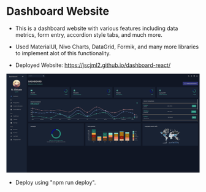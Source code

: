 # Dashboard Website

- This is a dashboard website with various features including data metrics, form entry, accordion style tabs, and much more.
- Used MaterialUI, Nivo Charts, DataGrid, Formik, and many more libraries to implement alot of this functionality.

- Deployed Website: https://jscjml2.github.io/dashboard-react/

![alt text](./docs/picture.png)

- Deploy using "npm run deploy".
